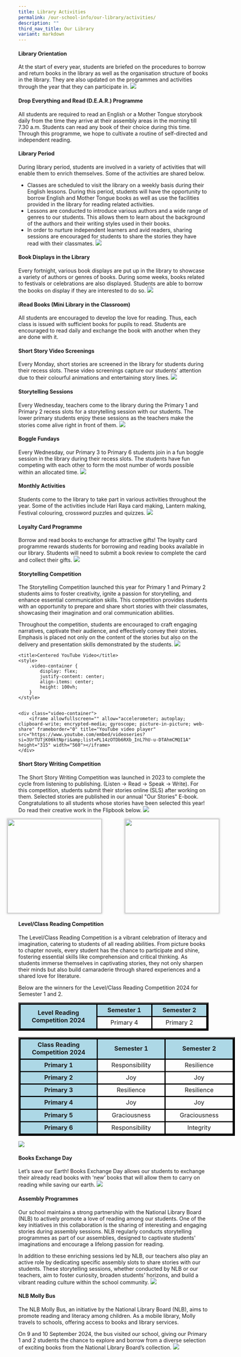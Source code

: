 ```yaml
---
title: Library Activities
permalink: /our-school-info/our-library/activities/
description: ""
third_nav_title: Our Library
variant: markdown
---
```

#### **Library Orientation**

At the start of every year, students are briefed on the procedures to borrow and return books in the library as well as the organisation structure of books in the library. They are also updated on the programmes and activities through the year that they can participate in.
![](/images/Library/collage%202023-08-25%2022_11_41.jpg)

#### **Drop Everything and Read (D.E.A.R.) Programme**

All students are required to read an English or a Mother Tongue storybook daily from the time they arrive at their assembly areas in the morning till 7.30 a.m. Students can read any book of their choice during this time. Through this programme, we hope to cultivate a routine of self-directed and independent reading.

#### **Library Period**

During library period, students are involved in a variety of activities that will enable them to enrich themselves. Some of the activities are shared below.

* Classes are scheduled to visit the library on a weekly basis during their English lessons. During this period, students will have the opportunity to borrow English and Mother Tongue books as well as use the facilities provided in the library for reading related activities.
* Lessons are conducted to introduce various authors and a wide range of genres to our students. This allows them to learn about the background of the authors and their writing styles used in their books.
* In order to nurture independent learners and avid readers, sharing sessions are encouraged for students to share the stories they have read with their classmates.
![](/images/Library/collage%202023-08-25%2022_34_10.jpg)

#### **Book Displays in the Library**

Every fortnight, various book displays are put up in the library to showcase a variety of authors or genres of books. During some weeks, books related to festivals or celebrations are also displayed. Students are able to borrow the books on display if they are interested to do so.
![](/images/Library/collage%202023-08-25%2022_41_05.jpg)

#### **iRead Books (Mini Library in the Classroom)**

All students are encouraged to develop the love for reading. Thus, each class is issued with sufficient books for pupils to read. Students are encouraged to read daily and exchange the book with another when they are done with it.

#### **Short Story Video Screenings**

Every Monday, short stories are screened in the library for students during their recess slots. These video screenings capture our students’ attention due to their colourful animations and entertaining story lines.
![](/images/Library/collage%202023-08-25%2022_46_15.jpg)

#### **Storytelling Sessions**

Every Wednesday, teachers come to the library during the Primary 1 and Primary 2 recess slots for a storytelling session with our students. The lower primary students enjoy these sessions as the teachers make the stories come alive right in front of them.
![](/images/Library/collage%202023-08-25%2022_52_58.jpg)

#### **Boggle Fundays**
Every Wednesday, our Primary 3 to Primary 6 students join in a fun boggle session in the library during their recess slots. The students have fun competing with each other to form the most number of words possible within an allocated time. 
![](/images/Library/boggle_p3_p6.jpg)

#### **Monthly Activities**
Students come to the library to take part in various activities throughout the year. Some of the activities include Hari Raya card making, Lantern making, Festival colouring, crossword puzzles and quizzes.
![](/images/Library/collage%202023-08-25%2022_58_31.jpg)

#### **Loyalty Card Programme**
Borrow and read books to exchange for attractive gifts! The loyalty card programme rewards students for borrowing and reading books available in our library. Students will need to submit a book review to complete the card and collect their gifts.
![](/images/Library/collage%202023-08-25%2023_06_05.jpg)

#### **Storytelling Competition**
The Storytelling Competition launched this year for Primary 1 and Primary 2 students aims to foster creativity, ignite a passion for storytelling, and enhance essential communication skills. This competition provides students with an opportunity to prepare and share short stories with their classmates, showcasing their imagination and oral communication abilities.

Throughout the competition, students are encouraged to craft engaging narratives, captivate their audience, and effectively convey their stories. Emphasis is placed not only on the content of the stories but also on the delivery and presentation skills demonstrated by the students. 
![](/images/Library/STC_Collage.jpg)



    <title>Centered YouTube Video</title>
    <style>
        .video-container {
            display: flex;
            justify-content: center;
            align-items: center;
            height: 100vh;
        }
    </style>


    <div class="video-container">
        <iframe allowfullscreen="" allow="accelerometer; autoplay; clipboard-write; encrypted-media; gyroscope; picture-in-picture; web-share" frameborder="0" title="YouTube video player" src="https://www.youtube.com/embed/videoseries?si=3UrTUTjK06ktNpri&amp;list=PL14zOTDb6RXb_InL7hU-u-DTAhmCMQI1A" height="315" width="560"></iframe>
    </div>



#### **Short Story Writing Competition**
The Short Story Writing Competition was launched in 2023 to complete the cycle from listening to publishing. (Listen -&gt; Read -&gt; Speak -&gt; Write). For this competition, students submit their stories online (SLS) after working on them. Selected stories are published in our annual "Our Stories" E-book. Congratulations to all students whose stories have been selected this year! Do read their creative work in the Flipbook below.
![](/images/Library/SSWC_Collage.jpg)
  
<div style="display: flex; justify-content: center; gap: 60px;">
  <a class="heyzine-link fp-link" target="_BLANK" href="https://heyzine.com/flip-book/1a1705e263.html">
    <img style="border: 1px solid lightgray; box-shadow: lightgray 0px 0px 4px 1px; width: 250px;" class="fp-thumb-play" src="https://cdnc.heyzine.com/flip-book/cover/1a1705e263.jpg">
  </a>

  <a class="heyzine-link fp-link" target="_BLANK" href="https://heyzine.com/flip-book/6abc7e7e54.html">
    <img style="border: 1px solid lightgray; box-shadow: lightgray 0px 0px 4px 1px; width: 250px;" class="fp-thumb-play" src="https://cdnc.heyzine.com/flip-book/cover/6abc7e7e54.jpg">
  </a>
</div>

#### **Level/Class Reading Competition**
The Level/Class Reading Competition is a vibrant celebration of literacy and imagination, catering to students of all reading abilities. From picture books to chapter novels, every student has the chance to participate and shine, fostering essential skills like comprehension and critical thinking. As students immerse themselves in captivating stories, they not only sharpen their minds but also build camaraderie through shared experiences and a shared love for literature.

Below are the winners for the Level/Class Reading Competition 2024 for Semester 1 and 2.

<div style="text-align: center;">
    <table style="border-collapse: collapse;width:379pt; border-color: black; margin: 0 auto;" width="505" cellspacing="0" cellpadding="0" border="3">
        <colgroup>
            <col style="mso-width-source:userset;mso-width-alt:7862;width:161pt" width="215">
            <col style="mso-width-source:userset;mso-width-alt:5302;width:109pt" span="2" width="145">
        </colgroup>
        <tbody>
            <tr style="mso-height-source:userset;height:24.95pt; text-align: center; background-color: #add8e6;" height="33">
                <td style="height:49.9pt;width:161pt; text-align: center; vertical-align: middle; border: 3px solid black; font-weight: bold; background-color: #add8e6;" width="215" height="66" rowspan="2">Level Reading<br>Competition 2024</td>
                <td style="border-left:none;width:109pt; text-align: center; border: 3px solid black; font-weight: bold; background-color: #add8e6;" width="145">Semester 1</td>
                <td style="border-left:none;width:109pt; text-align: center; border: 3px solid black; font-weight: bold; background-color: #add8e6;" width="145">Semester 2</td>
            </tr>
            <tr style="mso-height-source:userset;height:24.95pt; text-align: center;" height="33">
                <td style="height:24.95pt;border-top:none;border-left:none; text-align: center; border: 3px solid black;" height="33">Primary 4</td>
                <td style="border-top:none;border-left:none; text-align: center; border: 3px solid black;">Primary 2</td>
            </tr>
        </tbody>
    </table>
</div>
‎ 
<div style="text-align: center;">
    <table style="border-collapse: collapse; width:431pt; border-color: black; margin: 0 auto;" width="575" cellspacing="0" cellpadding="0" border="3">
        <colgroup>
            <col style="mso-width-source:userset; mso-width-alt:7862; width:161pt" width="215">
            <col style="mso-width-source:userset; mso-width-alt:6582; width:135pt" span="2" width="180">
        </colgroup>
        <tbody>
            <tr style="mso-height-source:userset; height:39.95pt; text-align: center; background-color: #add8e6;" height="53">
                <td style="height:39.95pt; width:161pt; border: 3px solid black; text-align: center; vertical-align: middle; font-weight: bold; background-color: #add8e6;" width="215" height="53">Class Reading<br>Competition 2024</td>
                <td style="border-left:none; width:135pt; border: 3px solid black; text-align: center; vertical-align: middle; font-weight: bold; background-color: #add8e6;" width="180">Semester 1</td>
                <td style="border-left:none; width:135pt; border: 3px solid black; text-align: center; vertical-align: middle; font-weight: bold; background-color: #add8e6;" width="180">Semester 2</td>
            </tr>
            <tr style="mso-height-source:userset; height:24.95pt; text-align: center;" height="33">
                <td style="height:24.95pt; width:161pt; border-top:none; border: 3px solid black; text-align: center; vertical-align: middle; font-weight: bold; background-color: #add8e6;" width="215" height="33">Primary 1</td>
                <td style="border-top:none; border-left:none; border: 3px solid black; text-align: center; vertical-align: middle;">Responsibility</td>
                <td style="border-top:none; border-left:none; border: 3px solid black; text-align: center; vertical-align: middle;">Resilience</td>
            </tr>
            <tr style="mso-height-source:userset; height:24.95pt; text-align: center;" height="33">
                <td style="height:24.95pt; width:161pt; border-top:none; border: 3px solid black; text-align: center; vertical-align: middle; font-weight: bold; background-color: #add8e6;" width="215" height="33">Primary 2</td>
                <td style="border-top:none; border-left:none; border: 3px solid black; text-align: center; vertical-align: middle;">Joy</td>
                <td style="border-top:none; border-left:none; border: 3px solid black; text-align: center; vertical-align: middle;">Joy</td>
            </tr>
            <tr style="mso-height-source:userset; height:24.95pt; text-align: center;" height="33">
                <td style="height:24.95pt; width:161pt; border-top:none; border: 3px solid black; text-align: center; vertical-align: middle; font-weight: bold; background-color: #add8e6;" width="215" height="33">Primary 3</td>
                <td style="border-top:none; border-left:none; border: 3px solid black; text-align: center; vertical-align: middle;">Resilience</td>
                <td style="border-top:none; border-left:none; border: 3px solid black; text-align: center; vertical-align: middle;">Resilience</td>
            </tr>
            <tr style="mso-height-source:userset; height:24.95pt; text-align: center;" height="33">
                <td style="height:24.95pt; width:161pt; border-top:none; border: 3px solid black; text-align: center; vertical-align: middle; font-weight: bold; background-color: #add8e6;" width="215" height="33">Primary 4</td>
                <td style="border-top:none; border-left:none; border: 3px solid black; text-align: center; vertical-align: middle;">Joy</td>
                <td style="border-top:none; border-left:none; border: 3px solid black; text-align: center; vertical-align: middle;">Joy</td>
            </tr>
            <tr style="mso-height-source:userset; height:24.95pt; text-align: center;" height="33">
                <td style="height:24.95pt; width:161pt; border-top:none; border: 3px solid black; text-align: center; vertical-align: middle; font-weight: bold; background-color: #add8e6;" width="215" height="33">Primary 5</td>
                <td style="border-top:none; border-left:none; border: 3px solid black; text-align: center; vertical-align: middle;">Graciousness</td>
                <td style="border-top:none; border-left:none; border: 3px solid black; text-align: center; vertical-align: middle;">Graciousness</td>
            </tr>
            <tr style="mso-height-source:userset; height:24.95pt; text-align: center;" height="33">
                <td style="height:24.95pt; width:161pt; border-top:none; border: 3px solid black; text-align: center; vertical-align: middle; font-weight: bold; background-color: #add8e6;" width="215" height="33">Primary 6</td>
                <td style="border-top:none; border-left:none; border: 3px solid black; text-align: center; vertical-align: middle;">Responsibility</td>
                <td style="border-top:none; border-left:none; border: 3px solid black; text-align: center; vertical-align: middle;">Integrity</td>
            </tr>
        </tbody>
    </table>
</div>

![](/images/Library/CRC_Collage.jpg)

#### **Books Exchange Day**
Let’s save our Earth! Books Exchange Day allows our students to exchange their already read books with ‘new’ books that will allow them to carry on reading while saving our earth.
![](/images/Library/picture21.jpg)

#### **Assembly Programmes**
Our school maintains a strong partnership with the National Library Board (NLB) to actively promote a love of reading among our students. One of the key initiatives in this collaboration is the sharing of interesting and engaging stories during assembly sessions. NLB regularly conducts storytelling programmes as part of our assemblies, designed to captivate students' imaginations and encourage a lifelong passion for reading.

In addition to these enriching sessions led by NLB, our teachers also play an active role by dedicating specific assembly slots to share stories with our students. These storytelling sessions, whether conducted by NLB or our teachers, aim to foster curiosity, broaden students’ horizons, and build a vibrant reading culture within the school community.
![](/images/Library/NLB_Sharing_2024.jpg)

#### **NLB Molly Bus**
The NLB Molly Bus, an initiative by the National Library Board (NLB), aims to promote reading and literacy among children. As a mobile library, Molly travels to schools, offering access to books and library services.

On 9 and 10 September 2024, the bus visited our school, giving our Primary 1 and 2 students the chance to explore and borrow from a diverse selection of exciting books from the National Library Board’s collection.
![](/images/Library/Molly_Bus_2024.jpg)